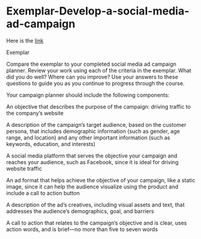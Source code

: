 # Exemplar-Develop-a-social-media-ad-campaign

Here is the [link](https://docs.google.com/spreadsheets/d/1ZyOcdYGKy38w1OUMwU6DVVjOOd5-Bvf8MZQt4g-5xPY/edit?gid=0#gid=0)

Exemplar

Compare the exemplar to your completed social media ad campaign planner. Review your work using each of the criteria in the exemplar. What did you do well? Where can you improve? Use your answers to these questions to guide you as you continue to progress through the course.

Your campaign planner should include the following components:

An objective that describes the purpose of the campaign: driving traffic to the company’s website

A description of the campaign’s target audience, based on the customer persona, that includes demographic information (such as gender, age range, and location) and any other important information (such as keywords, education, and interests)

A social media platform that serves the objective your campaign and reaches your audience, such as Facebook, since it is ideal for driving website traffic

An ad format that helps achieve the objective of your campaign, like a static image, since it can help the audience visualize using the product and include a call to action  button

A description of the ad’s creatives, including visual assets and text, that addresses the audience’s demographics, goal, and barriers

A call to action that relates to the campaign’s objective and is clear, uses action words, and is brief—no more than five to seven words
